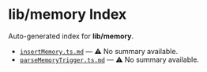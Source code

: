 # lib/memory Index

Auto-generated index for **lib/memory**.

- [`insertMemory.ts.md`](./insertMemory.ts.md) — ⚠️ No summary available.
- [`parseMemoryTrigger.ts.md`](./parseMemoryTrigger.ts.md) — ⚠️ No summary available.
